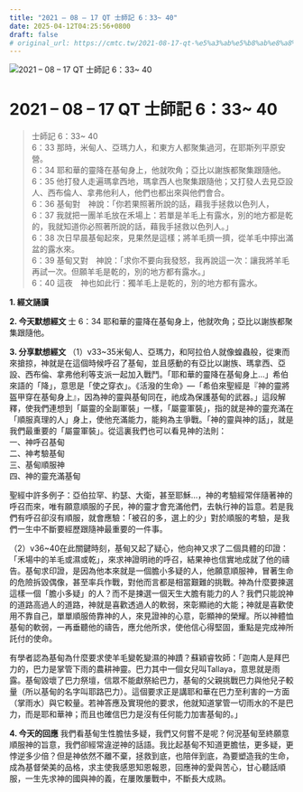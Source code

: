 ```yaml
---
title: "2021 – 08 – 17 QT 士師記 6：33~ 40"
date: 2025-04-12T04:25:56+0800
draft: false
# original_url: https://cmtc.tw/2021-08-17-qt-%e5%a3%ab%e5%b8%ab%e8%a8%98-6%ef%bc%9a33-40
---
```


![2021 – 08 – 17 QT 士師記 6：33~ 40](/images/qt.jpg   "2021 – 08 – 17 QT 士師記 6：33~ 40")

# 2021 – 08 – 17 QT 士師記 6：33~ 40

> 士師記 6：33~ 40  
> 6：33 那時，米甸人、亞瑪力人，和東方人都聚集過河，在耶斯列平原安營。  
> 6：34 耶和華的靈降在基甸身上，他就吹角；亞比以謝族都聚集跟隨他。  
> 6：35 他打發人走遍瑪拿西地，瑪拿西人也聚集跟隨他；又打發人去見亞設人、西布倫人、拿弗他利人，他們也都出來與他們會合。  
> 6：36 基甸對　神說：「你若果照著所說的話，藉我手拯救以色列人，  
> 6：37 我就把一團羊毛放在禾場上：若單是羊毛上有露水，別的地方都是乾的，我就知道你必照著所說的話，藉我手拯救以色列人。」  
> 6：38 次日早晨基甸起來，見果然是這樣；將羊毛擠一擠，從羊毛中擰出滿盆的露水來。  
> 6：39 基甸又對　神說：「求你不要向我發怒，我再說這一次：讓我將羊毛再試一次。但願羊毛是乾的，別的地方都有露水。」  
> 6：40 這夜　神也如此行：獨羊毛上是乾的，別的地方都有露水。

**1. 經文誦讀**

**2.  今天默想經文**
士 6：34 耶和華的靈降在基甸身上，他就吹角；亞比以謝族都聚集跟隨他。

**3. 分享默想經文**
（1）v33\~35米甸人、亞瑪力，和阿拉伯人就像蝗蟲般，從東而來搶掠，神就是在這個時候呼召了基甸，並且感動的有亞比以謝族、瑪拿西、亞設、西布倫、拿弗他利等支派一起加入戰鬥。「耶和華的靈降在基甸身上…」希伯來語的「降」，意思是「使之穿衣」。《活潑的生命》—「希伯來聖經是『神的靈將盔甲穿在基甸身上』，因為神的靈與基甸同在，祂成為保護基甸的武器。」這段解釋，使我們連想到「屬靈的全副軍裝」一樣，「屬靈軍裝」，指的就是神的靈充滿在「順服真理的人」身上，使他充滿能力，能夠為主爭戰。「神的靈與神的話」，就是我們最重要的「屬靈軍裝」。從這裏我們也可以看見神的法則：  
一、神呼召基甸  
二、神考驗基甸  
三、基甸順服神  
四、神的靈充滿基甸

聖經中許多例子：亞伯拉罕、約瑟、大衛，甚至耶穌…，神的考驗經常伴隨著神的呼召而來，唯有願意順服的子民，神的靈才會充滿他們，去執行神的旨意。若是我們有呼召卻沒有順服，就會應驗：「被召的多，選上的少」對於順服的考驗，是我們一生中不斷要經歷跟隨神最重要的一件事。

（2）v36\~40在此關鍵時刻，基甸又起了疑心，他向神又求了二個具體的印證：「禾場中的羊毛或濕或乾」，來求神證明祂的呼召，結果神也信實地成就了他的禱告。基甸求印證，是因為他本來就是一個膽小多疑的人，他願意順服神，冒著生命的危險拆毀偶像，甚至率兵作戰，對他而言都是相當艱難的挑戰。神為什麼要揀選這樣一個「膽小多疑」的人？而不是揀選一個天生大膽有能力的人？我們只能說神的道路高過人的道路，神就是喜歡透過人的軟弱，來彰顯祂的大能；神就是喜歡使用不靠自己，單單順服倚靠神的人，來見證神的心意，彰顯神的榮耀。所以神體恤基甸的軟弱，一再垂聽他的禱告，應允他所求，使他信心得堅固，重點是完成神所託付的使命。

有學者認為基甸為什麼要求使羊毛變乾變濕的神蹟？蘇穎睿牧師：「迦南人是拜巴力的，巴力是掌管下雨的農耕神靈。巴力其中一個女兒叫Tallaya，意思就是雨露。基甸毀壞了巴力祭壇，信眾不能獻祭給巴力，基甸的父親挑戰巴力與他兒子較量（所以基甸的名字叫耶路巴力）。這個要求正是講耶和華在巴力至利害的一方面（掌雨水）與它較量。若神答應及實現他的要求，他就知道掌管一切雨水的不是巴力，而是耶和華神；而且也確信巴力是沒有任何能力加害基甸的。」

**4. 今天的回應**
我們看基甸生性膽怯多疑，我們又何嘗不是呢？何況基甸至終願意順服神的旨意，我們卻經常違逆神的話語。我比起基甸不知道更膽怯，更多疑，更悖逆多少倍？但是神依然不離不棄，拯救到底，也陪伴到底，為要塑造我的生命，成為基督榮美的品格，求主使我感恩知恩報恩，回應神的愛與苦心，甘心聽話順服，一生先求神的國與神的義，在屢敗屢戰中，不斷長大成熟。
